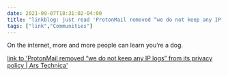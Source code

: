 ```yaml
---
date: 2021-09-07T18:31:02-04:00
title: "linkblog: just read 'ProtonMail removed “we do not keep any IP logs” from its privacy policy | Ars Technica'"
tags: ["link","Communities"]
---
```

On the internet, more and more people can learn you’re a dog.
 
[link to 'ProtonMail removed “we do not keep any IP logs” from its privacy policy | Ars Technica'](https://arstechnica.com/information-technology/2021/09/privacy-focused-protonmail-provided-a-users-ip-address-to-authorities/)
